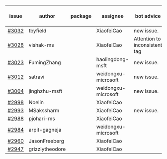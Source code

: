 | issue | author | package | assignee | bot advice | created date of issue | target release date | date from target |
| ------ | ------ | ------ | ------ | ------ | ------ | ------ | :-----: |
| [#3032](https://github.com/Azure/sdk-release-request/issues/3032) | tbyfield |  | XiaofeiCao | new issue. | 07-21 | 08-03 |  |
| [#3028](https://github.com/Azure/sdk-release-request/issues/3028) | vishak-ms |  | XiaofeiCao | Attention to inconsistent tag | 07-21 | 07-25 |  |
| [#3023](https://github.com/Azure/sdk-release-request/issues/3023) | FumingZhang |  | haolingdong-msft | new issue. | 07-21 | 07-25 |  |
| [#3012](https://github.com/Azure/sdk-release-request/issues/3012) | satravi |  | weidongxu-microsoft | new issue. | 07-19 | 07-27 |  |
| [#3004](https://github.com/Azure/sdk-release-request/issues/3004) | jinghzhu-msft |  | weidongxu-microsoft | new issue. | 07-19 | 08-08 |  |
| [#2998](https://github.com/Azure/sdk-release-request/issues/2998) | Noelin |  | XiaofeiCao |  | 07-14 | 08-01 |  |
| [#2993](https://github.com/Azure/sdk-release-request/issues/2993) | MSakssharm |  | XiaofeiCao | new issue. | 07-12 | 07-26 |  |
| [#2988](https://github.com/Azure/sdk-release-request/issues/2988) | pjohari-ms |  | XiaofeiCao |  | 07-12 | 07-25 |  |
| [#2984](https://github.com/Azure/sdk-release-request/issues/2984) | arpit-gagneja |  | weidongxu-microsoft |  | 07-05 | 09-30 |  |
| [#2960](https://github.com/Azure/sdk-release-request/issues/2960) | JasonFreeberg |  | XiaofeiCao |  | 06-28 | 07-04 |  |
| [#2947](https://github.com/Azure/sdk-release-request/issues/2947) | grizzlytheodore |  | XiaofeiCao |  | 06-23 | 06-30 |  |
